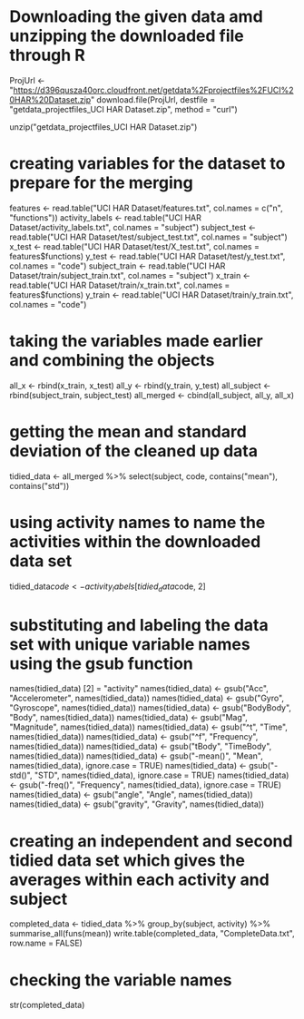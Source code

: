 # Downloading the given data amd unzipping the downloaded file through R  
ProjUrl <- "https://d396qusza40orc.cloudfront.net/getdata%2Fprojectfiles%2FUCI%20HAR%20Dataset.zip"
download.file(ProjUrl, destfile = "getdata_projectfiles_UCI HAR Dataset.zip", method = "curl")

unzip("getdata_projectfiles_UCI HAR Dataset.zip")


# creating variables for the dataset to prepare for the merging  
features <- read.table("UCI HAR Dataset/features.txt", col.names = c("n", "functions"))
activity_labels <- read.table("UCI HAR Dataset/activity_labels.txt", col.names = "subject")
subject_test <- read.table("UCI HAR Dataset/test/subject_test.txt", col.names = "subject")
x_test <- read.table("UCI HAR Dataset/test/X_test.txt", col.names = features$functions)
y_test <- read.table("UCI HAR Dataset/test/y_test.txt", col.names = "code")
subject_train <- read.table("UCI HAR Dataset/train/subject_train.txt", col.names = "subject")
x_train <- read.table("UCI HAR Dataset/train/x_train.txt", col.names = features$functions)
y_train <- read.table("UCI HAR Dataset/train/y_train.txt", col.names = "code")


# taking the variables made earlier and combining the objects  
all_x <- rbind(x_train, x_test)
all_y <- rbind(y_train, y_test)
all_subject <- rbind(subject_train, subject_test)
all_merged <- cbind(all_subject, all_y, all_x)

# getting the mean and standard deviation of the cleaned up data
tidied_data <- all_merged %>% select(subject, code, contains("mean"), contains("std"))

# using activity names to name the activities within the downloaded data set
tidied_data$code <- activity_labels[tidied_data$code, 2]

# substituting and labeling the data set with unique variable names using the gsub function  
names(tidied_data) [2] = "activity"
names(tidied_data) <- gsub("Acc", "Accelerometer", names(tidied_data))
names(tidied_data) <- gsub("Gyro", "Gyroscope", names(tidied_data))
names(tidied_data) <- gsub("BodyBody", "Body", names(tidied_data))
names(tidied_data) <- gsub("Mag", "Magnitude", names(tidied_data))
names(tidied_data) <- gsub("^t", "Time", names(tidied_data))
names(tidied_data) <- gsub("^f", "Frequency", names(tidied_data))
names(tidied_data) <- gsub("tBody", "TimeBody", names(tidied_data))
names(tidied_data) <- gsub("-mean()", "Mean", names(tidied_data), ignore.case = TRUE)
names(tidied_data) <- gsub("-std()", "STD", names(tidied_data), ignore.case = TRUE)
names(tidied_data) <- gsub("-freq()", "Frequency", names(tidied_data), ignore.case = TRUE)
names(tidied_data) <- gsub("angle", "Angle", names(tidied_data))
names(tidied_data) <- gsub("gravity", "Gravity", names(tidied_data))

# creating an independent and second tidied data set which gives the averages within each activity and subject  
completed_data <- tidied_data %>%
  group_by(subject, activity) %>% 
  summarise_all(funs(mean))
write.table(completed_data, "CompleteData.txt", row.name = FALSE)

# checking the variable names  
str(completed_data)
